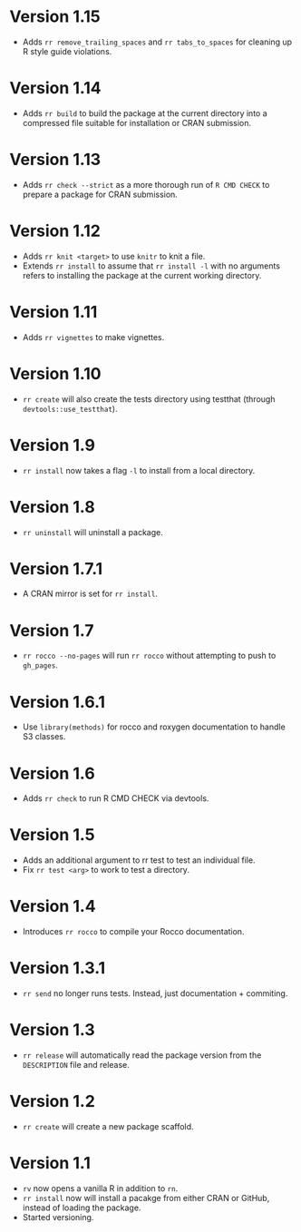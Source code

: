# Version 1.15

* Adds `rr remove_trailing_spaces` and `rr tabs_to_spaces` for cleaning up R style guide violations.

# Version 1.14

* Adds `rr build` to build the package at the current directory into a compressed file suitable for installation or CRAN submission.

# Version 1.13

* Adds `rr check --strict` as a more thorough run of `R CMD CHECK` to prepare a package for CRAN submission.

# Version 1.12

* Adds `rr knit <target>` to use `knitr` to knit a file.
* Extends `rr install` to assume that `rr install -l` with no arguments refers to installing the package at the current working directory.

# Version 1.11

* Adds `rr vignettes` to make vignettes.

# Version 1.10

* `rr create` will also create the tests directory using testthat (through `devtools::use_testthat`).

# Version 1.9

* `rr install` now takes a flag `-l` to install from a local directory.

# Version 1.8

* `rr uninstall` will uninstall a package.

# Version 1.7.1

* A CRAN mirror is set for `rr install`.

# Version 1.7

* `rr rocco --no-pages` will run `rr rocco` without attempting to push to `gh_pages`.

# Version 1.6.1

* Use `library(methods)` for rocco and roxygen documentation to handle S3 classes.

# Version 1.6
* Adds `rr check` to run R CMD CHECK via devtools.

# Version 1.5
* Adds an additional argument to rr test to test an individual file.
* Fix `rr test <arg>` to work to test a directory.

# Version 1.4

* Introduces `rr rocco` to compile your Rocco documentation.

# Version 1.3.1

* `rr send` no longer runs tests.  Instead, just documentation + commiting.

# Version 1.3

* `rr release` will automatically read the package version from the `DESCRIPTION` file and release.

# Version 1.2

* `rr create` will create a new package scaffold.

# Version 1.1

* `rv` now opens a vanilla R in addition to `rn`.
* `rr install` now will install a pacakge from either CRAN or GitHub, instead of loading the package.
* Started versioning.
